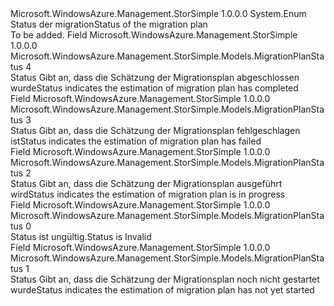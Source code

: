 <Type Name="MigrationPlanStatus" FullName="Microsoft.WindowsAzure.Management.StorSimple.Models.MigrationPlanStatus">
  <TypeSignature Language="C#" Value="public enum MigrationPlanStatus" />
  <TypeSignature Language="ILAsm" Value=".class public auto ansi sealed MigrationPlanStatus extends System.Enum" />
  <TypeSignature Language="DocId" Value="T:Microsoft.WindowsAzure.Management.StorSimple.Models.MigrationPlanStatus" />
  <TypeSignature Language="VB.NET" Value="Public Enum MigrationPlanStatus" />
  <TypeSignature Language="F#" Value="type MigrationPlanStatus = " />
  <AssemblyInfo>
    <AssemblyName>Microsoft.WindowsAzure.Management.StorSimple</AssemblyName>
    <AssemblyVersion>1.0.0.0</AssemblyVersion>
  </AssemblyInfo>
  <Base>
    <BaseTypeName>System.Enum</BaseTypeName>
  </Base>
  <Docs>
    <summary>
            <span data-ttu-id="7f526-101">Status der migration</span><span class="sxs-lookup"><span data-stu-id="7f526-101">Status of the migration plan</span></span>
            </summary>
    <remarks>To be added.</remarks>
  </Docs>
  <Members>
    <Member MemberName="Completed">
      <MemberSignature Language="C#" Value="Completed" />
      <MemberSignature Language="ILAsm" Value=".field public static literal valuetype Microsoft.WindowsAzure.Management.StorSimple.Models.MigrationPlanStatus Completed = int32(4)" />
      <MemberSignature Language="DocId" Value="F:Microsoft.WindowsAzure.Management.StorSimple.Models.MigrationPlanStatus.Completed" />
      <MemberSignature Language="VB.NET" Value="Completed" />
      <MemberSignature Language="F#" Value="Completed = 4" Usage="Microsoft.WindowsAzure.Management.StorSimple.Models.MigrationPlanStatus.Completed" />
      <MemberType>Field</MemberType>
      <AssemblyInfo>
        <AssemblyName>Microsoft.WindowsAzure.Management.StorSimple</AssemblyName>
        <AssemblyVersion>1.0.0.0</AssemblyVersion>
      </AssemblyInfo>
      <ReturnValue>
        <ReturnType>Microsoft.WindowsAzure.Management.StorSimple.Models.MigrationPlanStatus</ReturnType>
      </ReturnValue>
      <MemberValue>4</MemberValue>
      <Docs>
        <summary>
            <span data-ttu-id="7f526-102">Status Gibt an, dass die Schätzung der Migrationsplan abgeschlossen wurde</span><span class="sxs-lookup"><span data-stu-id="7f526-102">Status indicates the estimation of migration plan has completed</span></span>
            </summary>
      </Docs>
    </Member>
    <Member MemberName="Failed">
      <MemberSignature Language="C#" Value="Failed" />
      <MemberSignature Language="ILAsm" Value=".field public static literal valuetype Microsoft.WindowsAzure.Management.StorSimple.Models.MigrationPlanStatus Failed = int32(3)" />
      <MemberSignature Language="DocId" Value="F:Microsoft.WindowsAzure.Management.StorSimple.Models.MigrationPlanStatus.Failed" />
      <MemberSignature Language="VB.NET" Value="Failed" />
      <MemberSignature Language="F#" Value="Failed = 3" Usage="Microsoft.WindowsAzure.Management.StorSimple.Models.MigrationPlanStatus.Failed" />
      <MemberType>Field</MemberType>
      <AssemblyInfo>
        <AssemblyName>Microsoft.WindowsAzure.Management.StorSimple</AssemblyName>
        <AssemblyVersion>1.0.0.0</AssemblyVersion>
      </AssemblyInfo>
      <ReturnValue>
        <ReturnType>Microsoft.WindowsAzure.Management.StorSimple.Models.MigrationPlanStatus</ReturnType>
      </ReturnValue>
      <MemberValue>3</MemberValue>
      <Docs>
        <summary>
            <span data-ttu-id="7f526-103">Status Gibt an, dass die Schätzung der Migrationsplan fehlgeschlagen ist</span><span class="sxs-lookup"><span data-stu-id="7f526-103">Status indicates the estimation of migration plan has failed</span></span>
            </summary>
      </Docs>
    </Member>
    <Member MemberName="InProgress">
      <MemberSignature Language="C#" Value="InProgress" />
      <MemberSignature Language="ILAsm" Value=".field public static literal valuetype Microsoft.WindowsAzure.Management.StorSimple.Models.MigrationPlanStatus InProgress = int32(2)" />
      <MemberSignature Language="DocId" Value="F:Microsoft.WindowsAzure.Management.StorSimple.Models.MigrationPlanStatus.InProgress" />
      <MemberSignature Language="VB.NET" Value="InProgress" />
      <MemberSignature Language="F#" Value="InProgress = 2" Usage="Microsoft.WindowsAzure.Management.StorSimple.Models.MigrationPlanStatus.InProgress" />
      <MemberType>Field</MemberType>
      <AssemblyInfo>
        <AssemblyName>Microsoft.WindowsAzure.Management.StorSimple</AssemblyName>
        <AssemblyVersion>1.0.0.0</AssemblyVersion>
      </AssemblyInfo>
      <ReturnValue>
        <ReturnType>Microsoft.WindowsAzure.Management.StorSimple.Models.MigrationPlanStatus</ReturnType>
      </ReturnValue>
      <MemberValue>2</MemberValue>
      <Docs>
        <summary>
            <span data-ttu-id="7f526-104">Status Gibt an, dass die Schätzung der Migrationsplan ausgeführt wird</span><span class="sxs-lookup"><span data-stu-id="7f526-104">Status indicates the estimation of migration plan is in progress</span></span>
            </summary>
      </Docs>
    </Member>
    <Member MemberName="Invalid">
      <MemberSignature Language="C#" Value="Invalid" />
      <MemberSignature Language="ILAsm" Value=".field public static literal valuetype Microsoft.WindowsAzure.Management.StorSimple.Models.MigrationPlanStatus Invalid = int32(0)" />
      <MemberSignature Language="DocId" Value="F:Microsoft.WindowsAzure.Management.StorSimple.Models.MigrationPlanStatus.Invalid" />
      <MemberSignature Language="VB.NET" Value="Invalid" />
      <MemberSignature Language="F#" Value="Invalid = 0" Usage="Microsoft.WindowsAzure.Management.StorSimple.Models.MigrationPlanStatus.Invalid" />
      <MemberType>Field</MemberType>
      <AssemblyInfo>
        <AssemblyName>Microsoft.WindowsAzure.Management.StorSimple</AssemblyName>
        <AssemblyVersion>1.0.0.0</AssemblyVersion>
      </AssemblyInfo>
      <ReturnValue>
        <ReturnType>Microsoft.WindowsAzure.Management.StorSimple.Models.MigrationPlanStatus</ReturnType>
      </ReturnValue>
      <MemberValue>0</MemberValue>
      <Docs>
        <summary>
            <span data-ttu-id="7f526-105">Status ist ungültig.</span><span class="sxs-lookup"><span data-stu-id="7f526-105">Status is Invalid</span></span>
            </summary>
      </Docs>
    </Member>
    <Member MemberName="NotStarted">
      <MemberSignature Language="C#" Value="NotStarted" />
      <MemberSignature Language="ILAsm" Value=".field public static literal valuetype Microsoft.WindowsAzure.Management.StorSimple.Models.MigrationPlanStatus NotStarted = int32(1)" />
      <MemberSignature Language="DocId" Value="F:Microsoft.WindowsAzure.Management.StorSimple.Models.MigrationPlanStatus.NotStarted" />
      <MemberSignature Language="VB.NET" Value="NotStarted" />
      <MemberSignature Language="F#" Value="NotStarted = 1" Usage="Microsoft.WindowsAzure.Management.StorSimple.Models.MigrationPlanStatus.NotStarted" />
      <MemberType>Field</MemberType>
      <AssemblyInfo>
        <AssemblyName>Microsoft.WindowsAzure.Management.StorSimple</AssemblyName>
        <AssemblyVersion>1.0.0.0</AssemblyVersion>
      </AssemblyInfo>
      <ReturnValue>
        <ReturnType>Microsoft.WindowsAzure.Management.StorSimple.Models.MigrationPlanStatus</ReturnType>
      </ReturnValue>
      <MemberValue>1</MemberValue>
      <Docs>
        <summary>
            <span data-ttu-id="7f526-106">Status Gibt an, dass die Schätzung der Migrationsplan noch nicht gestartet wurde</span><span class="sxs-lookup"><span data-stu-id="7f526-106">Status indicates the estimation of migration plan has not yet started</span></span>
            </summary>
      </Docs>
    </Member>
  </Members>
</Type>
